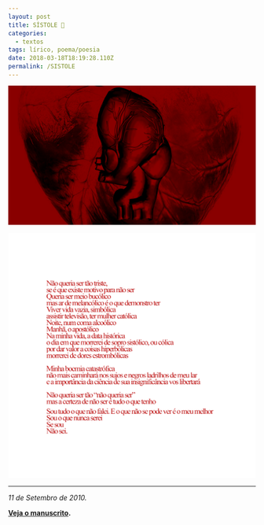```yaml
---
layout: post
title: SÍSTOLE 🖤
categories:
  - textos
tags: lírico, poema/poesia
date: 2018-03-18T18:19:28.110Z
permalink: /SISTOLE
---
```

![](/images/uploads/1_phf_bvglr8aeafivv0hrlq.png)

![](/images/uploads/1_gg4knudxbckhgcwcmqibwa.png)

- - -

*11 de Setembro de 2010.*

**[Veja o manuscrito](https://68.media.tumblr.com/tumblr_l8lxqi6WNS1qb261lo1_1280.jpg).**
